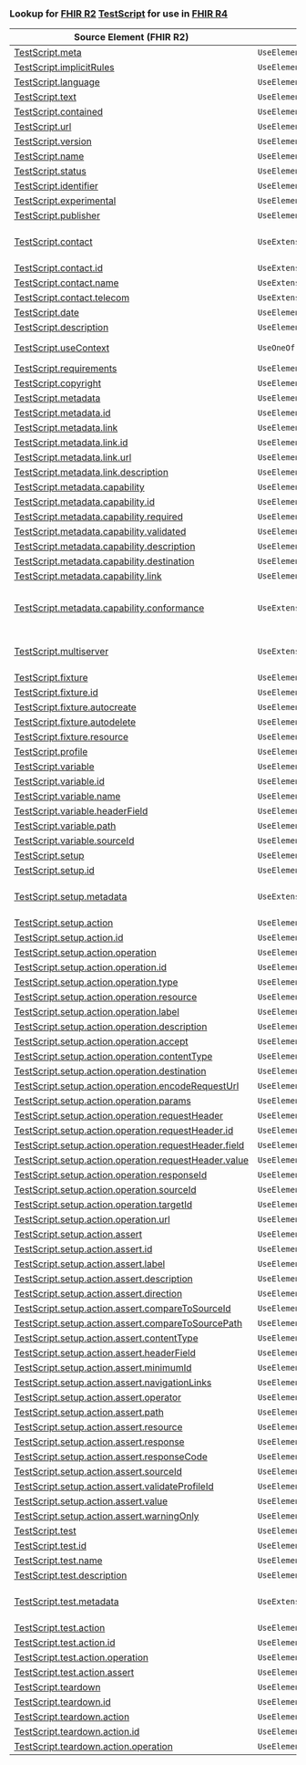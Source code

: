 ### Lookup for [FHIR R2](https://hl7.org/fhir/DSTU2/) [TestScript](https://hl7.org/fhir/DSTU2/TestScript.html) for use in [FHIR R4](https://hl7.org/fhir/R4/)

| Source Element (FHIR R2) | Usage | Target |
| -------------- | ----- | ------ |
| [TestScript.meta](https://hl7.org/fhir/DSTU2/TestScript.html#resource) | `UseElementSameName` | [TestScript.meta](https://hl7.org/fhir/R4/TestScript.html#resource) |
| [TestScript.implicitRules](https://hl7.org/fhir/DSTU2/TestScript.html#resource) | `UseElementSameName` | [TestScript.implicitRules](https://hl7.org/fhir/R4/TestScript.html#resource) |
| [TestScript.language](https://hl7.org/fhir/DSTU2/TestScript.html#resource) | `UseElementSameName` | [TestScript.language](https://hl7.org/fhir/R4/TestScript.html#resource) |
| [TestScript.text](https://hl7.org/fhir/DSTU2/TestScript.html#resource) | `UseElementSameName` | [TestScript.text](https://hl7.org/fhir/R4/TestScript.html#resource) |
| [TestScript.contained](https://hl7.org/fhir/DSTU2/TestScript.html#resource) | `UseElementSameName` | [TestScript.contained](https://hl7.org/fhir/R4/TestScript.html#resource) |
| [TestScript.url](https://hl7.org/fhir/DSTU2/TestScript.html#resource) | `UseElementSameName` | [TestScript.url](https://hl7.org/fhir/R4/TestScript.html#resource) |
| [TestScript.version](https://hl7.org/fhir/DSTU2/TestScript.html#resource) | `UseElementSameName` | [TestScript.version](https://hl7.org/fhir/R4/TestScript.html#resource) |
| [TestScript.name](https://hl7.org/fhir/DSTU2/TestScript.html#resource) | `UseElementSameName` | [TestScript.name](https://hl7.org/fhir/R4/TestScript.html#resource) |
| [TestScript.status](https://hl7.org/fhir/DSTU2/TestScript.html#resource) | `UseElementSameName` | [TestScript.status](https://hl7.org/fhir/R4/TestScript.html#resource) |
| [TestScript.identifier](https://hl7.org/fhir/DSTU2/TestScript.html#resource) | `UseElementSameName` | [TestScript.identifier](https://hl7.org/fhir/R4/TestScript.html#resource) |
| [TestScript.experimental](https://hl7.org/fhir/DSTU2/TestScript.html#resource) | `UseElementSameName` | [TestScript.experimental](https://hl7.org/fhir/R4/TestScript.html#resource) |
| [TestScript.publisher](https://hl7.org/fhir/DSTU2/TestScript.html#resource) | `UseElementSameName` | [TestScript.publisher](https://hl7.org/fhir/R4/TestScript.html#resource) |
| [TestScript.contact](https://hl7.org/fhir/DSTU2/TestScript.html#resource) | `UseExtension` | [http://hl7.org/fhir/1.0/StructureDefinition/extension-TestScript.contact](StructureDefinition-ext-R2-TestScript.contact.html) |
| [TestScript.contact.id](https://hl7.org/fhir/DSTU2/TestScript.html#resource) | `UseExtensionFromAncestor` | - |
| [TestScript.contact.name](https://hl7.org/fhir/DSTU2/TestScript.html#resource) | `UseExtensionFromAncestor` | - |
| [TestScript.contact.telecom](https://hl7.org/fhir/DSTU2/TestScript.html#resource) | `UseExtensionFromAncestor` | - |
| [TestScript.date](https://hl7.org/fhir/DSTU2/TestScript.html#resource) | `UseElementSameName` | [TestScript.date](https://hl7.org/fhir/R4/TestScript.html#resource) |
| [TestScript.description](https://hl7.org/fhir/DSTU2/TestScript.html#resource) | `UseElementSameName` | [TestScript.description](https://hl7.org/fhir/R4/TestScript.html#resource) |
| [TestScript.useContext](https://hl7.org/fhir/DSTU2/TestScript.html#resource) | `UseOneOf` | [TestScript.useContext](https://hl7.org/fhir/R4/TestScript.html#resource)<br />[TestScript.jurisdiction](https://hl7.org/fhir/R4/TestScript.html#resource) |
| [TestScript.requirements](https://hl7.org/fhir/DSTU2/TestScript.html#resource) | `UseElementRenamed` | [TestScript.purpose](https://hl7.org/fhir/R4/TestScript.html#resource) |
| [TestScript.copyright](https://hl7.org/fhir/DSTU2/TestScript.html#resource) | `UseElementSameName` | [TestScript.copyright](https://hl7.org/fhir/R4/TestScript.html#resource) |
| [TestScript.metadata](https://hl7.org/fhir/DSTU2/TestScript.html#resource) | `UseElementSameName` | [TestScript.metadata](https://hl7.org/fhir/R4/TestScript.html#resource) |
| [TestScript.metadata.id](https://hl7.org/fhir/DSTU2/TestScript.html#resource) | `UseElementSameName` | [TestScript.metadata.id](https://hl7.org/fhir/R4/TestScript.html#resource) |
| [TestScript.metadata.link](https://hl7.org/fhir/DSTU2/TestScript.html#resource) | `UseElementSameName` | [TestScript.metadata.link](https://hl7.org/fhir/R4/TestScript.html#resource) |
| [TestScript.metadata.link.id](https://hl7.org/fhir/DSTU2/TestScript.html#resource) | `UseElementSameName` | [TestScript.metadata.link.id](https://hl7.org/fhir/R4/TestScript.html#resource) |
| [TestScript.metadata.link.url](https://hl7.org/fhir/DSTU2/TestScript.html#resource) | `UseElementSameName` | [TestScript.metadata.link.url](https://hl7.org/fhir/R4/TestScript.html#resource) |
| [TestScript.metadata.link.description](https://hl7.org/fhir/DSTU2/TestScript.html#resource) | `UseElementSameName` | [TestScript.metadata.link.description](https://hl7.org/fhir/R4/TestScript.html#resource) |
| [TestScript.metadata.capability](https://hl7.org/fhir/DSTU2/TestScript.html#resource) | `UseElementSameName` | [TestScript.metadata.capability](https://hl7.org/fhir/R4/TestScript.html#resource) |
| [TestScript.metadata.capability.id](https://hl7.org/fhir/DSTU2/TestScript.html#resource) | `UseElementSameName` | [TestScript.metadata.capability.id](https://hl7.org/fhir/R4/TestScript.html#resource) |
| [TestScript.metadata.capability.required](https://hl7.org/fhir/DSTU2/TestScript.html#resource) | `UseElementSameName` | [TestScript.metadata.capability.required](https://hl7.org/fhir/R4/TestScript.html#resource) |
| [TestScript.metadata.capability.validated](https://hl7.org/fhir/DSTU2/TestScript.html#resource) | `UseElementSameName` | [TestScript.metadata.capability.validated](https://hl7.org/fhir/R4/TestScript.html#resource) |
| [TestScript.metadata.capability.description](https://hl7.org/fhir/DSTU2/TestScript.html#resource) | `UseElementSameName` | [TestScript.metadata.capability.description](https://hl7.org/fhir/R4/TestScript.html#resource) |
| [TestScript.metadata.capability.destination](https://hl7.org/fhir/DSTU2/TestScript.html#resource) | `UseElementSameName` | [TestScript.metadata.capability.destination](https://hl7.org/fhir/R4/TestScript.html#resource) |
| [TestScript.metadata.capability.link](https://hl7.org/fhir/DSTU2/TestScript.html#resource) | `UseElementSameName` | [TestScript.metadata.capability.link](https://hl7.org/fhir/R4/TestScript.html#resource) |
| [TestScript.metadata.capability.conformance](https://hl7.org/fhir/DSTU2/TestScript.html#resource) | `UseExtension` | [http://hl7.org/fhir/1.0/StructureDefinition/extension-TestScript.metadata.capability.conformance](StructureDefinition-ext-R2-TestScript.me.ca.conformance.html) |
| [TestScript.multiserver](https://hl7.org/fhir/DSTU2/TestScript.html#resource) | `UseExtension` | [http://hl7.org/fhir/1.0/StructureDefinition/extension-TestScript.multiserver](StructureDefinition-ext-R2-TestScript.multiserver.html) |
| [TestScript.fixture](https://hl7.org/fhir/DSTU2/TestScript.html#resource) | `UseElementSameName` | [TestScript.fixture](https://hl7.org/fhir/R4/TestScript.html#resource) |
| [TestScript.fixture.id](https://hl7.org/fhir/DSTU2/TestScript.html#resource) | `UseElementSameName` | [TestScript.fixture.id](https://hl7.org/fhir/R4/TestScript.html#resource) |
| [TestScript.fixture.autocreate](https://hl7.org/fhir/DSTU2/TestScript.html#resource) | `UseElementSameName` | [TestScript.fixture.autocreate](https://hl7.org/fhir/R4/TestScript.html#resource) |
| [TestScript.fixture.autodelete](https://hl7.org/fhir/DSTU2/TestScript.html#resource) | `UseElementSameName` | [TestScript.fixture.autodelete](https://hl7.org/fhir/R4/TestScript.html#resource) |
| [TestScript.fixture.resource](https://hl7.org/fhir/DSTU2/TestScript.html#resource) | `UseElementSameName` | [TestScript.fixture.resource](https://hl7.org/fhir/R4/TestScript.html#resource) |
| [TestScript.profile](https://hl7.org/fhir/DSTU2/TestScript.html#resource) | `UseElementSameName` | [TestScript.profile](https://hl7.org/fhir/R4/TestScript.html#resource) |
| [TestScript.variable](https://hl7.org/fhir/DSTU2/TestScript.html#resource) | `UseElementSameName` | [TestScript.variable](https://hl7.org/fhir/R4/TestScript.html#resource) |
| [TestScript.variable.id](https://hl7.org/fhir/DSTU2/TestScript.html#resource) | `UseElementSameName` | [TestScript.variable.id](https://hl7.org/fhir/R4/TestScript.html#resource) |
| [TestScript.variable.name](https://hl7.org/fhir/DSTU2/TestScript.html#resource) | `UseElementSameName` | [TestScript.variable.name](https://hl7.org/fhir/R4/TestScript.html#resource) |
| [TestScript.variable.headerField](https://hl7.org/fhir/DSTU2/TestScript.html#resource) | `UseElementSameName` | [TestScript.variable.headerField](https://hl7.org/fhir/R4/TestScript.html#resource) |
| [TestScript.variable.path](https://hl7.org/fhir/DSTU2/TestScript.html#resource) | `UseElementSameName` | [TestScript.variable.path](https://hl7.org/fhir/R4/TestScript.html#resource) |
| [TestScript.variable.sourceId](https://hl7.org/fhir/DSTU2/TestScript.html#resource) | `UseElementSameName` | [TestScript.variable.sourceId](https://hl7.org/fhir/R4/TestScript.html#resource) |
| [TestScript.setup](https://hl7.org/fhir/DSTU2/TestScript.html#resource) | `UseElementSameName` | [TestScript.setup](https://hl7.org/fhir/R4/TestScript.html#resource) |
| [TestScript.setup.id](https://hl7.org/fhir/DSTU2/TestScript.html#resource) | `UseElementSameName` | [TestScript.setup.id](https://hl7.org/fhir/R4/TestScript.html#resource) |
| [TestScript.setup.metadata](https://hl7.org/fhir/DSTU2/TestScript.html#resource) | `UseExtension` | [http://hl7.org/fhir/1.0/StructureDefinition/extension-TestScript.setup.metadata](StructureDefinition-ext-R2-TestScript.se.metadata.html) |
| [TestScript.setup.action](https://hl7.org/fhir/DSTU2/TestScript.html#resource) | `UseElementSameName` | [TestScript.setup.action](https://hl7.org/fhir/R4/TestScript.html#resource) |
| [TestScript.setup.action.id](https://hl7.org/fhir/DSTU2/TestScript.html#resource) | `UseElementSameName` | [TestScript.setup.action.id](https://hl7.org/fhir/R4/TestScript.html#resource) |
| [TestScript.setup.action.operation](https://hl7.org/fhir/DSTU2/TestScript.html#resource) | `UseElementSameName` | [TestScript.setup.action.operation](https://hl7.org/fhir/R4/TestScript.html#resource) |
| [TestScript.setup.action.operation.id](https://hl7.org/fhir/DSTU2/TestScript.html#resource) | `UseElementSameName` | [TestScript.setup.action.operation.id](https://hl7.org/fhir/R4/TestScript.html#resource) |
| [TestScript.setup.action.operation.type](https://hl7.org/fhir/DSTU2/TestScript.html#resource) | `UseElementSameName` | [TestScript.setup.action.operation.type](https://hl7.org/fhir/R4/TestScript.html#resource) |
| [TestScript.setup.action.operation.resource](https://hl7.org/fhir/DSTU2/TestScript.html#resource) | `UseElementSameName` | [TestScript.setup.action.operation.resource](https://hl7.org/fhir/R4/TestScript.html#resource) |
| [TestScript.setup.action.operation.label](https://hl7.org/fhir/DSTU2/TestScript.html#resource) | `UseElementSameName` | [TestScript.setup.action.operation.label](https://hl7.org/fhir/R4/TestScript.html#resource) |
| [TestScript.setup.action.operation.description](https://hl7.org/fhir/DSTU2/TestScript.html#resource) | `UseElementSameName` | [TestScript.setup.action.operation.description](https://hl7.org/fhir/R4/TestScript.html#resource) |
| [TestScript.setup.action.operation.accept](https://hl7.org/fhir/DSTU2/TestScript.html#resource) | `UseElementSameName` | [TestScript.setup.action.operation.accept](https://hl7.org/fhir/R4/TestScript.html#resource) |
| [TestScript.setup.action.operation.contentType](https://hl7.org/fhir/DSTU2/TestScript.html#resource) | `UseElementSameName` | [TestScript.setup.action.operation.contentType](https://hl7.org/fhir/R4/TestScript.html#resource) |
| [TestScript.setup.action.operation.destination](https://hl7.org/fhir/DSTU2/TestScript.html#resource) | `UseElementSameName` | [TestScript.setup.action.operation.destination](https://hl7.org/fhir/R4/TestScript.html#resource) |
| [TestScript.setup.action.operation.encodeRequestUrl](https://hl7.org/fhir/DSTU2/TestScript.html#resource) | `UseElementSameName` | [TestScript.setup.action.operation.encodeRequestUrl](https://hl7.org/fhir/R4/TestScript.html#resource) |
| [TestScript.setup.action.operation.params](https://hl7.org/fhir/DSTU2/TestScript.html#resource) | `UseElementSameName` | [TestScript.setup.action.operation.params](https://hl7.org/fhir/R4/TestScript.html#resource) |
| [TestScript.setup.action.operation.requestHeader](https://hl7.org/fhir/DSTU2/TestScript.html#resource) | `UseElementSameName` | [TestScript.setup.action.operation.requestHeader](https://hl7.org/fhir/R4/TestScript.html#resource) |
| [TestScript.setup.action.operation.requestHeader.id](https://hl7.org/fhir/DSTU2/TestScript.html#resource) | `UseElementSameName` | [TestScript.setup.action.operation.requestHeader.id](https://hl7.org/fhir/R4/TestScript.html#resource) |
| [TestScript.setup.action.operation.requestHeader.field](https://hl7.org/fhir/DSTU2/TestScript.html#resource) | `UseElementSameName` | [TestScript.setup.action.operation.requestHeader.field](https://hl7.org/fhir/R4/TestScript.html#resource) |
| [TestScript.setup.action.operation.requestHeader.value](https://hl7.org/fhir/DSTU2/TestScript.html#resource) | `UseElementSameName` | [TestScript.setup.action.operation.requestHeader.value](https://hl7.org/fhir/R4/TestScript.html#resource) |
| [TestScript.setup.action.operation.responseId](https://hl7.org/fhir/DSTU2/TestScript.html#resource) | `UseElementSameName` | [TestScript.setup.action.operation.responseId](https://hl7.org/fhir/R4/TestScript.html#resource) |
| [TestScript.setup.action.operation.sourceId](https://hl7.org/fhir/DSTU2/TestScript.html#resource) | `UseElementSameName` | [TestScript.setup.action.operation.sourceId](https://hl7.org/fhir/R4/TestScript.html#resource) |
| [TestScript.setup.action.operation.targetId](https://hl7.org/fhir/DSTU2/TestScript.html#resource) | `UseElementSameName` | [TestScript.setup.action.operation.targetId](https://hl7.org/fhir/R4/TestScript.html#resource) |
| [TestScript.setup.action.operation.url](https://hl7.org/fhir/DSTU2/TestScript.html#resource) | `UseElementSameName` | [TestScript.setup.action.operation.url](https://hl7.org/fhir/R4/TestScript.html#resource) |
| [TestScript.setup.action.assert](https://hl7.org/fhir/DSTU2/TestScript.html#resource) | `UseElementSameName` | [TestScript.setup.action.assert](https://hl7.org/fhir/R4/TestScript.html#resource) |
| [TestScript.setup.action.assert.id](https://hl7.org/fhir/DSTU2/TestScript.html#resource) | `UseElementSameName` | [TestScript.setup.action.assert.id](https://hl7.org/fhir/R4/TestScript.html#resource) |
| [TestScript.setup.action.assert.label](https://hl7.org/fhir/DSTU2/TestScript.html#resource) | `UseElementSameName` | [TestScript.setup.action.assert.label](https://hl7.org/fhir/R4/TestScript.html#resource) |
| [TestScript.setup.action.assert.description](https://hl7.org/fhir/DSTU2/TestScript.html#resource) | `UseElementSameName` | [TestScript.setup.action.assert.description](https://hl7.org/fhir/R4/TestScript.html#resource) |
| [TestScript.setup.action.assert.direction](https://hl7.org/fhir/DSTU2/TestScript.html#resource) | `UseElementSameName` | [TestScript.setup.action.assert.direction](https://hl7.org/fhir/R4/TestScript.html#resource) |
| [TestScript.setup.action.assert.compareToSourceId](https://hl7.org/fhir/DSTU2/TestScript.html#resource) | `UseElementSameName` | [TestScript.setup.action.assert.compareToSourceId](https://hl7.org/fhir/R4/TestScript.html#resource) |
| [TestScript.setup.action.assert.compareToSourcePath](https://hl7.org/fhir/DSTU2/TestScript.html#resource) | `UseElementSameName` | [TestScript.setup.action.assert.compareToSourcePath](https://hl7.org/fhir/R4/TestScript.html#resource) |
| [TestScript.setup.action.assert.contentType](https://hl7.org/fhir/DSTU2/TestScript.html#resource) | `UseElementSameName` | [TestScript.setup.action.assert.contentType](https://hl7.org/fhir/R4/TestScript.html#resource) |
| [TestScript.setup.action.assert.headerField](https://hl7.org/fhir/DSTU2/TestScript.html#resource) | `UseElementSameName` | [TestScript.setup.action.assert.headerField](https://hl7.org/fhir/R4/TestScript.html#resource) |
| [TestScript.setup.action.assert.minimumId](https://hl7.org/fhir/DSTU2/TestScript.html#resource) | `UseElementSameName` | [TestScript.setup.action.assert.minimumId](https://hl7.org/fhir/R4/TestScript.html#resource) |
| [TestScript.setup.action.assert.navigationLinks](https://hl7.org/fhir/DSTU2/TestScript.html#resource) | `UseElementSameName` | [TestScript.setup.action.assert.navigationLinks](https://hl7.org/fhir/R4/TestScript.html#resource) |
| [TestScript.setup.action.assert.operator](https://hl7.org/fhir/DSTU2/TestScript.html#resource) | `UseElementSameName` | [TestScript.setup.action.assert.operator](https://hl7.org/fhir/R4/TestScript.html#resource) |
| [TestScript.setup.action.assert.path](https://hl7.org/fhir/DSTU2/TestScript.html#resource) | `UseElementSameName` | [TestScript.setup.action.assert.path](https://hl7.org/fhir/R4/TestScript.html#resource) |
| [TestScript.setup.action.assert.resource](https://hl7.org/fhir/DSTU2/TestScript.html#resource) | `UseElementSameName` | [TestScript.setup.action.assert.resource](https://hl7.org/fhir/R4/TestScript.html#resource) |
| [TestScript.setup.action.assert.response](https://hl7.org/fhir/DSTU2/TestScript.html#resource) | `UseElementSameName` | [TestScript.setup.action.assert.response](https://hl7.org/fhir/R4/TestScript.html#resource) |
| [TestScript.setup.action.assert.responseCode](https://hl7.org/fhir/DSTU2/TestScript.html#resource) | `UseElementSameName` | [TestScript.setup.action.assert.responseCode](https://hl7.org/fhir/R4/TestScript.html#resource) |
| [TestScript.setup.action.assert.sourceId](https://hl7.org/fhir/DSTU2/TestScript.html#resource) | `UseElementSameName` | [TestScript.setup.action.assert.sourceId](https://hl7.org/fhir/R4/TestScript.html#resource) |
| [TestScript.setup.action.assert.validateProfileId](https://hl7.org/fhir/DSTU2/TestScript.html#resource) | `UseElementSameName` | [TestScript.setup.action.assert.validateProfileId](https://hl7.org/fhir/R4/TestScript.html#resource) |
| [TestScript.setup.action.assert.value](https://hl7.org/fhir/DSTU2/TestScript.html#resource) | `UseElementSameName` | [TestScript.setup.action.assert.value](https://hl7.org/fhir/R4/TestScript.html#resource) |
| [TestScript.setup.action.assert.warningOnly](https://hl7.org/fhir/DSTU2/TestScript.html#resource) | `UseElementSameName` | [TestScript.setup.action.assert.warningOnly](https://hl7.org/fhir/R4/TestScript.html#resource) |
| [TestScript.test](https://hl7.org/fhir/DSTU2/TestScript.html#resource) | `UseElementSameName` | [TestScript.test](https://hl7.org/fhir/R4/TestScript.html#resource) |
| [TestScript.test.id](https://hl7.org/fhir/DSTU2/TestScript.html#resource) | `UseElementSameName` | [TestScript.test.id](https://hl7.org/fhir/R4/TestScript.html#resource) |
| [TestScript.test.name](https://hl7.org/fhir/DSTU2/TestScript.html#resource) | `UseElementSameName` | [TestScript.test.name](https://hl7.org/fhir/R4/TestScript.html#resource) |
| [TestScript.test.description](https://hl7.org/fhir/DSTU2/TestScript.html#resource) | `UseElementSameName` | [TestScript.test.description](https://hl7.org/fhir/R4/TestScript.html#resource) |
| [TestScript.test.metadata](https://hl7.org/fhir/DSTU2/TestScript.html#resource) | `UseExtension` | [http://hl7.org/fhir/1.0/StructureDefinition/extension-TestScript.test.metadata](StructureDefinition-ext-R2-TestScript.te.metadata.html) |
| [TestScript.test.action](https://hl7.org/fhir/DSTU2/TestScript.html#resource) | `UseElementSameName` | [TestScript.test.action](https://hl7.org/fhir/R4/TestScript.html#resource) |
| [TestScript.test.action.id](https://hl7.org/fhir/DSTU2/TestScript.html#resource) | `UseElementSameName` | [TestScript.test.action.id](https://hl7.org/fhir/R4/TestScript.html#resource) |
| [TestScript.test.action.operation](https://hl7.org/fhir/DSTU2/TestScript.html#resource) | `UseElementSameName` | [TestScript.test.action.operation](https://hl7.org/fhir/R4/TestScript.html#resource) |
| [TestScript.test.action.assert](https://hl7.org/fhir/DSTU2/TestScript.html#resource) | `UseElementSameName` | [TestScript.test.action.assert](https://hl7.org/fhir/R4/TestScript.html#resource) |
| [TestScript.teardown](https://hl7.org/fhir/DSTU2/TestScript.html#resource) | `UseElementSameName` | [TestScript.teardown](https://hl7.org/fhir/R4/TestScript.html#resource) |
| [TestScript.teardown.id](https://hl7.org/fhir/DSTU2/TestScript.html#resource) | `UseElementSameName` | [TestScript.teardown.id](https://hl7.org/fhir/R4/TestScript.html#resource) |
| [TestScript.teardown.action](https://hl7.org/fhir/DSTU2/TestScript.html#resource) | `UseElementSameName` | [TestScript.teardown.action](https://hl7.org/fhir/R4/TestScript.html#resource) |
| [TestScript.teardown.action.id](https://hl7.org/fhir/DSTU2/TestScript.html#resource) | `UseElementSameName` | [TestScript.teardown.action.id](https://hl7.org/fhir/R4/TestScript.html#resource) |
| [TestScript.teardown.action.operation](https://hl7.org/fhir/DSTU2/TestScript.html#resource) | `UseElementSameName` | [TestScript.teardown.action.operation](https://hl7.org/fhir/R4/TestScript.html#resource) |
